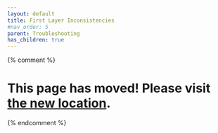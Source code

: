 ```yaml
---
layout: default
title: First Layer Inconsistencies
#nav_order: 5
parent: Troubleshooting
has_children: true
---
```

{% comment %} 
# This page has moved! Please visit [the new location](https://ellis3dp.com/Print-Tuning-Guide/articles/troubleshooting/index_first_layer_squish_consistency_issues.html).
{% endcomment %}
